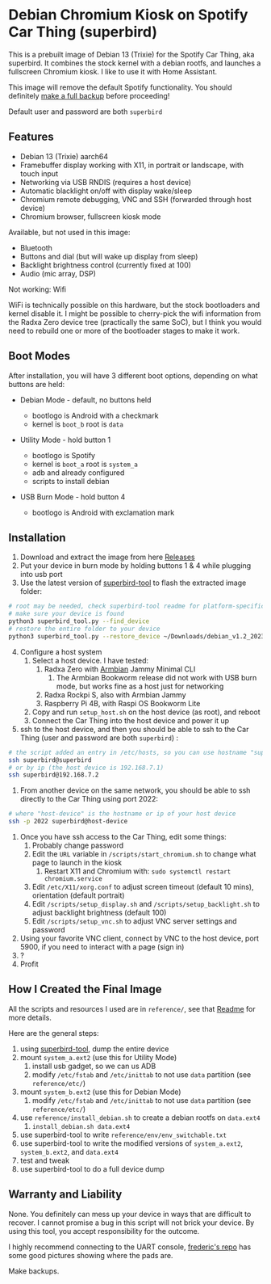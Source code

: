 # Debian Chromium Kiosk on Spotify Car Thing (superbird)

This is a prebuilt image of Debian 13 (Trixie) for the Spotify Car Thing, aka superbird.
It combines the stock kernel with a debian rootfs, and launches a fullscreen Chromium kiosk. I like to use it with Home Assistant.

This image will remove the default Spotify functionality. You should definitely [make a full backup](https://github.com/bishopdynamics/superbird-tool) before proceeding!

Default user and password are both `superbird`

## Features

* Debian 13 (Trixie) aarch64
* Framebuffer display working with X11, in portrait or landscape, with touch input
* Networking via USB RNDIS (requires a host device)
* Automatic blacklight on/off with display wake/sleep
* Chromium remote debugging, VNC and SSH (forwarded through host device)
* Chromium browser, fullscreen kiosk mode

Available, but not used in this image:

* Bluetooth
* Buttons and dial (but will wake up display from sleep)
* Backlight brightness control (currently fixed at 100)
* Audio (mic array, DSP)

Not working: Wifi

WiFi is technically possible on this hardware, but the stock bootloaders and kernel disable it.
I might be possible to cherry-pick the wifi information from the Radxa Zero device tree (practically the same SoC), but I think you would need to rebuild one or more of the bootloader stages to make it work.


## Boot Modes

After installation, you will have 3 different boot options, depending on what buttons are held:

* Debian Mode - default, no buttons held
  * bootlogo is Android with a checkmark
  * kernel is `boot_b` root is `data`

* Utility Mode - hold button 1
  * bootlogo is Spotify
  * kernel is `boot_a` root is `system_a`
  * adb and already configured
  * scripts to install debian

* USB Burn Mode - hold button 4
  * bootlogo is Android with exclamation mark


## Installation

1. Download and extract the image from here [Releases](https://github.com/bishopdynamics/superbird-debian-kiosk/releases)
2. Put your device in burn mode by holding buttons 1 & 4 while plugging into usb port
3. Use the latest version of [superbird-tool](https://github.com/bishopdynamics/superbird-tool) to flash the extracted image folder:

```bash
# root may be needed, check superbird-tool readme for platform-specific usage
# make sure your device is found
python3 superbird_tool.py --find_device
# restore the entire folder to your device
python3 superbird_tool.py --restore_device ~/Downloads/debian_v1.2_2023-12-19
```

4. Configure a host system
   1. Select a host device. I have tested:
      1. Radxa Zero with [Armbian](https://www.armbian.com/radxa-zero/) Jammy Minimal CLI
         1. The Armbian Bookworm release did not work with USB burn mode, but works fine as a host just for networking
      2. Radxa Rockpi S, also with Armbian Jammy
      3. Raspberry Pi 4B, with Raspi OS Bookworm Lite
   2. Copy and run `setup_host.sh` on the host device (as root), and reboot
   3. Connect the Car Thing into the host device and power it up
5. ssh to the host device, and then you should be able to ssh to the Car Thing (user and password are both `superbird`) :
```bash
# the script added an entry in /etc/hosts, so you can use hostname "superbird" from the host device
ssh superbird@superbird
# or by ip (the host device is 192.168.7.1)
ssh superbird@192.168.7.2
```
1. From another device on the same network, you should be able to ssh directly to the Car Thing using port 2022:
```bash
# where "host-device" is the hostname or ip of your host device
ssh -p 2022 superbird@host-device
```
1. Once you have ssh access to the Car Thing, edit some things:
   1. Probably change password
   2. Edit the `URL` variable in `/scripts/start_chromium.sh` to change what page to launch in the kiosk
      1. Restart X11 and Chromium with: `sudo systemctl restart chromium.service`
   3. Edit `/etc/X11/xorg.conf` to adjust screen timeout (default 10 mins), orientation (default portrait)
   4. Edit `/scripts/setup_display.sh` and `/scripts/setup_backlight.sh` to adjust backlight brightness (default 100)
   5. Edit `/scripts/setup_vnc.sh` to adjust VNC server settings and password
2. Using your favorite VNC client, connect by VNC to the host device, port 5900, if you need to interact with a page (sign in)
3. ?
4.  Profit


## How I Created the Final Image

All the scripts and resources I used are in `reference/`, see that [Readme](reference/Readme.md) for more details.

Here are the general steps:

1. using [superbird-tool](https://github.com/bishopdynamics/superbird-tool), dump the entire device
2. mount `system_a.ext2` (use this for Utility Mode)
   1. install usb gadget, so we can us ADB
   2. modify `/etc/fstab` and `/etc/inittab` to not use `data` partition (see `reference/etc/`)
3. mount `system_b.ext2` (use this for Debian Mode)
   1. modify `/etc/fstab` and `/etc/inittab` to not use `data` partition (see `reference/etc/`)
4. use `reference/install_debian.sh` to create a debian rootfs on `data.ext4`
   1. `install_debian.sh data.ext4`
5. use superbird-tool to write `reference/env/env_switchable.txt`
6. use superbird-tool to write the modified versions of `system_a.ext2`, `system_b.ext2`, and `data.ext4`
7. test and tweak
8. use superbird-tool to do a full device dump

## Warranty and Liability

None. You definitely can mess up your device in ways that are difficult to recover. I cannot promise a bug in this script will not brick your device.
By using this tool, you accept responsibility for the outcome. 

I highly recommend connecting to the UART console, [frederic's repo](https://github.com/frederic/superbird-bulkcmd) has some good pictures showing where the pads are.

Make backups.
